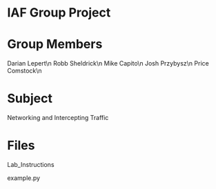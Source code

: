 IAF Group Project
=================

Group Members
=============
Darian Lepert\n
Robb Sheldrick\n
Mike Capito\n
Josh Przybysz\n
Price Comstock\n

Subject
=======
Networking and Intercepting Traffic

Files
=====
Lab_Instructions

example.py

